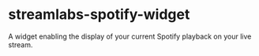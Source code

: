 # streamlabs-spotify-widget
A widget enabling the display of your current Spotify playback on your live stream.
